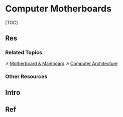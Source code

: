# Computer Motherboards

[TOC]



## Res
### Related Topics
↗ [Motherboard & Mainboard](../../../🧬%20Computer%20System/Computer%20Architecture/Computer%20Microarchitectures%20(Computer%20Organization)%20&%20von%20Neumann%20Model/Motherboard%20&%20Mainboard.md)
↗ [Computer Architecture](../../../🧬%20Computer%20System/Computer%20Architecture/Computer%20Architecture.md)


### Other Resources



## Intro



## Ref
